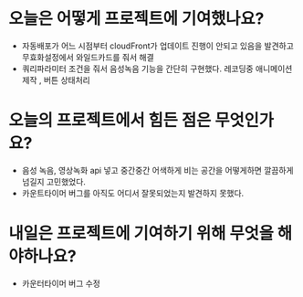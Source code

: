 # 오늘은 어떻게 프로젝트에 기여했나요?

- 자동배포가 어느 시점부터 cloudFront가 업데이트 진행이 안되고 있음을 발견하고 무효화설정에서 와일드카드를 줘서 해결
- 쿼리파라미터 조건을 줘서 음성녹음 기능을 간단히 구현했다. 레코딩중 애니메이션 제작 , 버튼 상태처리

# 오늘의 프로젝트에서 힘든 점은 무엇인가요?

- 음성 녹음, 영상녹화 api 넣고 중간중간 어색하게 비는 공간을 어떻게하면 깔끔하게 넘길지 고민했었다.
- 카운트타이머 버그를 아직도 어디서 잘못되었는지 발견하지 못했다.

# 내일은 프로젝트에 기여하기 위해 무엇을 해야하나요?

- 카운터타이머 버그 수정
